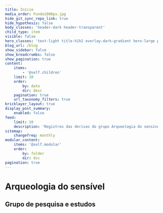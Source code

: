 ```yaml
---
title: Início
media_order: Fundo1000px.jpg
hide_git_sync_repo_link: true
hide_hypothesis: false
body_classes: 'header-dark header-transparent'
child_type: item
visible: false
hero_classes: 'text-light title-h1h2 overlay-dark-gradient hero-large parallax'
blog_url: /blog
show_sidebar: false
show_breadcrumbs: false
show_pagination: true
content:
    items:
        - '@self.children'
    limit: 10
    order:
        by: date
        dir: desc
    pagination: true
    url_taxonomy_filters: true
bricklayer_layout: true
display_post_summary:
    enabled: false
feed:
    limit: 10
    description: 'Registros das derivas do grupo Arqueologia do sensível'
sitemap:
    changefreq: monthly
modular_content:
    items: '@self.modular'
    order:
        by: folder
        dir: dsc
pagination: true
---
```


# **Arqueologia do sensível**
## Grupo de pesquisa e estudos
